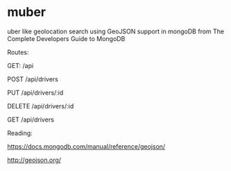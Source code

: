 # muber

uber like geolocation search using GeoJSON support in mongoDB from The Complete Developers Guide to MongoDB

Routes:

GET: /api

POST /api/drivers

PUT /api/drivers/:id

DELETE /api/drivers/:id

GET /api/drivers


Reading:

https://docs.mongodb.com/manual/reference/geojson/

http://geojson.org/
